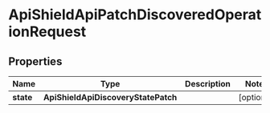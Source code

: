

# ApiShieldApiPatchDiscoveredOperationRequest


## Properties

| Name | Type | Description | Notes |
|------------ | ------------- | ------------- | -------------|
|**state** | **ApiShieldApiDiscoveryStatePatch** |  |  [optional] |



